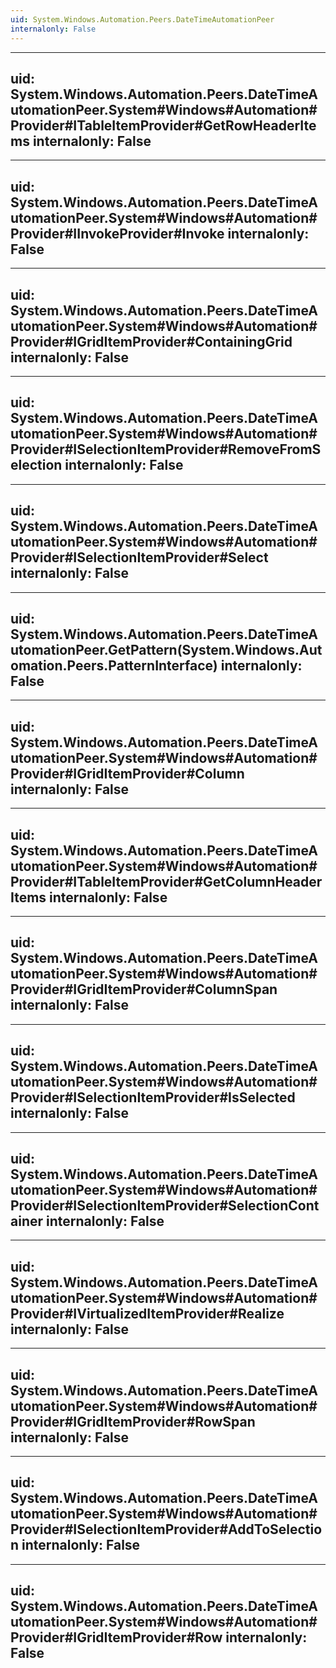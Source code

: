 ```yaml
---
uid: System.Windows.Automation.Peers.DateTimeAutomationPeer
internalonly: False
---
```


---
uid: System.Windows.Automation.Peers.DateTimeAutomationPeer.System#Windows#Automation#Provider#ITableItemProvider#GetRowHeaderItems
internalonly: False
---

---
uid: System.Windows.Automation.Peers.DateTimeAutomationPeer.System#Windows#Automation#Provider#IInvokeProvider#Invoke
internalonly: False
---

---
uid: System.Windows.Automation.Peers.DateTimeAutomationPeer.System#Windows#Automation#Provider#IGridItemProvider#ContainingGrid
internalonly: False
---

---
uid: System.Windows.Automation.Peers.DateTimeAutomationPeer.System#Windows#Automation#Provider#ISelectionItemProvider#RemoveFromSelection
internalonly: False
---

---
uid: System.Windows.Automation.Peers.DateTimeAutomationPeer.System#Windows#Automation#Provider#ISelectionItemProvider#Select
internalonly: False
---

---
uid: System.Windows.Automation.Peers.DateTimeAutomationPeer.GetPattern(System.Windows.Automation.Peers.PatternInterface)
internalonly: False
---

---
uid: System.Windows.Automation.Peers.DateTimeAutomationPeer.System#Windows#Automation#Provider#IGridItemProvider#Column
internalonly: False
---

---
uid: System.Windows.Automation.Peers.DateTimeAutomationPeer.System#Windows#Automation#Provider#ITableItemProvider#GetColumnHeaderItems
internalonly: False
---

---
uid: System.Windows.Automation.Peers.DateTimeAutomationPeer.System#Windows#Automation#Provider#IGridItemProvider#ColumnSpan
internalonly: False
---

---
uid: System.Windows.Automation.Peers.DateTimeAutomationPeer.System#Windows#Automation#Provider#ISelectionItemProvider#IsSelected
internalonly: False
---

---
uid: System.Windows.Automation.Peers.DateTimeAutomationPeer.System#Windows#Automation#Provider#ISelectionItemProvider#SelectionContainer
internalonly: False
---

---
uid: System.Windows.Automation.Peers.DateTimeAutomationPeer.System#Windows#Automation#Provider#IVirtualizedItemProvider#Realize
internalonly: False
---

---
uid: System.Windows.Automation.Peers.DateTimeAutomationPeer.System#Windows#Automation#Provider#IGridItemProvider#RowSpan
internalonly: False
---

---
uid: System.Windows.Automation.Peers.DateTimeAutomationPeer.System#Windows#Automation#Provider#ISelectionItemProvider#AddToSelection
internalonly: False
---

---
uid: System.Windows.Automation.Peers.DateTimeAutomationPeer.System#Windows#Automation#Provider#IGridItemProvider#Row
internalonly: False
---
